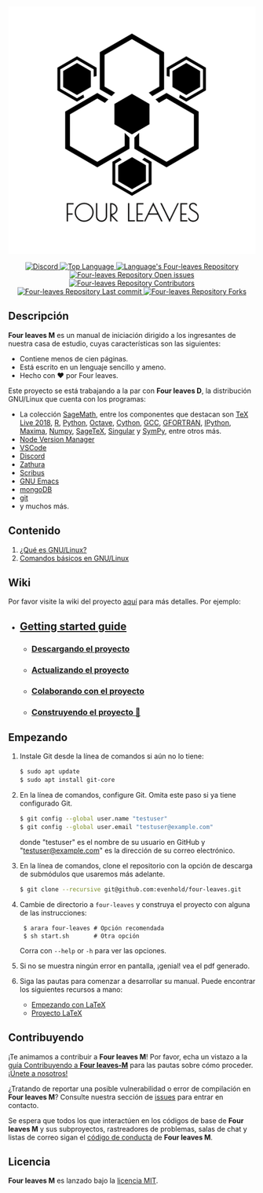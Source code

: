 <p align="center">
  <img src=img/logo-fl-white.png  width="600"/>
</p> 

<p align="center">
  <a href="(https://discord.gg/">
    <img alt="Discord" src="https://img.shields.io/discord/308323056592486420.svg">
  </a>
  <a href="https://github.com/evenhold/four-leaves">
    <img alt="Top Language" src="https://img.shields.io/github/languages/top/evenhold/four-leaves.svg?style=flat-square">
  </a>
  <a href="https://github.com/evenhold/four-leaves">
    <img alt="Language's Four-leaves Repository" src="https://img.shields.io/github/languages/code-size/evenhold/four-leaves.svg?style=flat-square">
  </a>
  </a>
	<a href="https://github.com/evenhold/four-leaves/issues">
    <img alt="Four-leaves Repository Open issues" src="https://img.shields.io/github/issues/evenhold/four-leaves.svg?style=flat-square">
  </a>
	<a href="https://github.com/carlosal1015/Curso-de-LaTeX/graphs/contributors">
    <img alt="Four-leaves Repository Contributors" src="https://img.shields.io/github/contributors/evenhold/four-leaves.svg?style=flat-square">
  </a>
	<a href="https://github.com/evenhold/four-leaves/commits/master">
    <img alt="Four-leaves Repository Last commit" src="https://img.shields.io/github/last-commit/evenhold/four-leaves.svg?style=flat-square">
  </a>
	<a href="https://github.com/carlosal1015/Curso-de-LaTeX/network/members">
    <img alt="Four-leaves Repository Forks" src="https://img.shields.io/github/forks/evenhold/four-leaves.svg?style=social">
  </a>
</p>

## Descripción

**Four leaves M** es un manual de iniciación dirigido a los ingresantes de nuestra casa de estudio, cuyas características son las siguientes:

* Contiene menos de cien páginas.
* Está escrito en un lenguaje sencillo y ameno.
* Hecho con :heart: por Four leaves.

Este proyecto se está trabajando a la par con **Four leaves D**, la distribución GNU/Linux que cuenta con los programas:

* La colección [SageMath](https://www.sagemath.org/), entre los componentes que destacan son [TeX Live 2018](https://www.tug.org/texlive/), [R](https://www.r-project.org/), [Python](https://www.python.org/), [Octave](https://www.gnu.org/software/octave/), [Cython](https://cython.org/), [GCC](https://gcc.gnu.org/), [GFORTRAN](https://gcc.gnu.org/wiki/GFortran), [IPython](https://ipython.org/), [Maxima](http://maxima.sourceforge.net/), [Numpy](http://www.numpy.org/), [SageTeX](http://doc.sagemath.org/html/en/tutorial/sagetex.html), [Singular](https://www.singular.uni-kl.de/) y [SymPy](https://www.sympy.org/es/), entre otros más.
* [Node Version Manager](https://github.com/creationix/nvm)
* [VSCode](https://code.visualstudio.com/)
* [Discord](https://discordapp.com/)
* [Zathura](https://pwmt.org/projects/zathura/)
* [Scribus](https://www.scribus.net/)
* [GNU Emacs](https://www.gnu.org/software/emacs/)
* [mongoDB](https://www.mongodb.com/)
* [git](https://git-scm.com/)
* y muchos más.

## Contenido
1. [¿Qué es GNU/Linux?](#id1)
2. [Comandos básicos en GNU/Linux](#id2)

## Wiki

Por favor visite la wiki del proyecto [aquí](https://github.com/evenhold/four-leaves/wiki) para más detalles. Por ejemplo:

- ## [Getting started guide](https://github.com/evenhold/four-leaves/wiki)
  - ### [Descargando el proyecto](https://github.com/evenhold/four-leaves/wiki)
  - ### [Actualizando el proyecto](https://github.com/evenhold/four-leaves/wiki)
  - ### [Colaborando con el proyecto](https://github.com/evenhold/four-leaves/wiki)
  - ### [Construyendo el proyecto :green_book:](https://github.com/evenhold/four-leaves/wiki)

## Empezando

1. Instale Git desde la línea de comandos si aún no lo tiene:
	```sh
	$ sudo apt update
	$ sudo apt install git-core
	```
2. En la línea de comandos, configure Git. Omita este paso si ya tiene configurado Git.
	```sh
	$ git config --global user.name "testuser"
	$ git config --global user.email "testuser@example.com"
	```
	donde "testuser" es el nombre de su usuario en GitHub y "testuser@example.com" es la dirección de su correo electrónico.
3. En la línea de comandos, clone el repositorio con la opción de descarga de submódulos que usaremos más adelante.
	```sh
	$ git clone --recursive git@github.com:evenhold/four-leaves.git
	```
4. Cambie de directorio a `four-leaves` y construya el proyecto con alguna de las instrucciones:

        $ arara four-leaves	# Opción recomendada
        $ sh start.sh		# Otra opción

   Corra con `--help` or `-h` para ver las opciones.

5. Si no se muestra ningún error en pantalla, ¡genial! vea el pdf generado.

6. Siga las pautas para comenzar a desarrollar su manual. Puede encontrar los siguientes recursos a mano:
    * [Empezando con LaTeX](https://es.wikibooks.org/wiki/Manual_de_LaTeX)
    * [Proyecto LaTeX](https://www.latex-project.org/)

## Contribuyendo

¡Te animamos a contribuir a **Four leaves M**! Por favor, echa un vistazo a la
[guía Contribuyendo a **Four leaves-M**](https://github.com/evenhold/four-leaves/wiki) para las pautas sobre cómo proceder. [¡Únete a nosotros!](https://github.com/evenhold/four-leaves/graphs/contributors)

¿Tratando de reportar una posible vulnerabilidad o error de compilación en **Four leaves M**? Consulte nuestra sección de [issues](https://github.com/evenhold/four-leaves/issues) para
entrar en contacto.

Se espera que todos los que interactúen en los códigos de base de **Four leaves M** y sus subproyectos, rastreadores de problemas, salas de chat y listas de correo sigan el [código de conducta](https://github.com/evenhold/four-leaves/CODE_OF_CONDUCT.md) de **Four leaves M**.

## Licencia

**Four leaves M** es lanzado bajo la [licencia MIT](https://opensource.org/licenses/MIT).